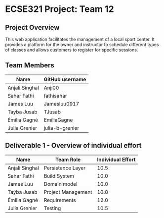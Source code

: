 # ECSE321 Project: Team 12


## Project Overview

This web application facilitates the management of a local sport center. It provides a platform for the owner and instructor to schedule different types of classes and allows customers to register for specific sessions.

## Team Members

| Name           | GitHub username |
| -------------- | --------------- |
| Anjali Singhal | Anji00          |
| Sahar Fathi    | fathisahar      |
| James Luu      | Jamesluu0917    |
| Tayba Jusab    | TJusab          |
| Émilia Gagné   | EmiliaGagne     |
| Julia Grenier  | julia-b-grenier |

## Deliverable 1 - Overview of individual effort
| Name           | Team Role             | Individual Effort |
| -------------- | --------------------- | ----------------- |
| Anjali Singhal | Persistence Layer     | 10.5               |
| Sahar Fathi    | Build System          | 10.0               |
| James Luu      | Domain model          | 10.0               |
| Tayba Jusab    | Project Management    | 10.0               |
| Émilia Gagné   | Requirements          | 12.0               |
| Julia Grenier  | Testing               | 10.5               |


